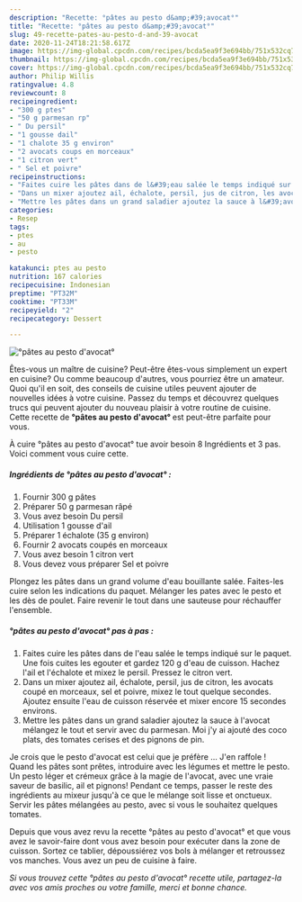 ```yaml
---
description: "Recette: °pâtes au pesto d&amp;#39;avocat°"
title: "Recette: °pâtes au pesto d&amp;#39;avocat°"
slug: 49-recette-pates-au-pesto-d-and-39-avocat
date: 2020-11-24T18:21:58.617Z
image: https://img-global.cpcdn.com/recipes/bcda5ea9f3e694bb/751x532cq70/pates-au-pesto-davocat-photo-principale-de-la-recette.jpg
thumbnail: https://img-global.cpcdn.com/recipes/bcda5ea9f3e694bb/751x532cq70/pates-au-pesto-davocat-photo-principale-de-la-recette.jpg
cover: https://img-global.cpcdn.com/recipes/bcda5ea9f3e694bb/751x532cq70/pates-au-pesto-davocat-photo-principale-de-la-recette.jpg
author: Philip Willis
ratingvalue: 4.8
reviewcount: 8
recipeingredient:
- "300 g ptes"
- "50 g parmesan rp"
- " Du persil"
- "1 gousse dail"
- "1 chalote 35 g environ"
- "2 avocats coups en morceaux"
- "1 citron vert"
- " Sel et poivre"
recipeinstructions:
- "Faites cuire les pâtes dans de l&#39;eau salée le temps indiqué sur le paquet. Une fois cuites les egouter et gardez 120 g d&#39;eau de cuisson. Hachez l&#39;ail et l&#39;échalote et mixez le persil. Pressez le citron vert."
- "Dans un mixer ajoutez ail, échalote, persil, jus de citron, les avocats coupé en morceaux, sel et poivre, mixez le tout quelque secondes. Ajoutez ensuite l&#39;eau de cuisson réservée et mixer encore 15 secondes environs."
- "Mettre les pâtes dans un grand saladier ajoutez la sauce à l&#39;avocat mélangez le tout et servir avec du parmesan. Moi j&#39;y ai ajouté des coco plats, des tomates cerises et des pignons de pin."
categories:
- Resep
tags:
- ptes
- au
- pesto

katakunci: ptes au pesto 
nutrition: 167 calories
recipecuisine: Indonesian
preptime: "PT32M"
cooktime: "PT33M"
recipeyield: "2"
recipecategory: Dessert

---
```



![°pâtes au pesto d&#39;avocat°](https://img-global.cpcdn.com/recipes/bcda5ea9f3e694bb/751x532cq70/pates-au-pesto-davocat-photo-principale-de-la-recette.jpg)

Êtes-vous un maître de cuisine? Peut-être êtes-vous simplement un expert en cuisine? Ou comme beaucoup d'autres, vous pourriez être un amateur. Quoi qu'il en soit, des conseils de cuisine utiles peuvent ajouter de nouvelles idées à votre cuisine. Passez du temps et découvrez quelques trucs qui peuvent ajouter du nouveau plaisir à votre routine de cuisine. Cette recette de <strong> °pâtes au pesto d&#39;avocat° </strong> est peut-être parfaite pour vous.

<!--inarticleads1-->

À cuire °pâtes au pesto d&#39;avocat° tue avoir besoin 8 Ingrédients et 3 pas. Voici comment vous cuire cette.

##### Ingrédients de °pâtes au pesto d&#39;avocat° :

1. Fournir 300 g pâtes
1. Préparer 50 g parmesan râpé
1. Vous avez besoin  Du persil
1. Utilisation 1 gousse d&#39;ail
1. Préparer 1 échalote (35 g environ)
1. Fournir 2 avocats coupés en morceaux
1. Vous avez besoin 1 citron vert
1. Vous devez vous préparer  Sel et poivre


Plongez les pâtes dans un grand volume d&#39;eau bouillante salée. Faites-les cuire selon les indications du paquet. Mélanger les pates avec le pesto et les dès de poulet. Faire revenir le tout dans une sauteuse pour réchauffer l&#39;ensemble. 

<!--inarticleads2-->

##### °pâtes au pesto d&#39;avocat° pas à pas :

1. Faites cuire les pâtes dans de l&#39;eau salée le temps indiqué sur le paquet. Une fois cuites les egouter et gardez 120 g d&#39;eau de cuisson. Hachez l&#39;ail et l&#39;échalote et mixez le persil. Pressez le citron vert.
1. Dans un mixer ajoutez ail, échalote, persil, jus de citron, les avocats coupé en morceaux, sel et poivre, mixez le tout quelque secondes. Ajoutez ensuite l&#39;eau de cuisson réservée et mixer encore 15 secondes environs.
1. Mettre les pâtes dans un grand saladier ajoutez la sauce à l&#39;avocat mélangez le tout et servir avec du parmesan. Moi j&#39;y ai ajouté des coco plats, des tomates cerises et des pignons de pin.


Je crois que le pesto d&#39;avocat est celui que je préfère … J&#39;en raffole ! Quand les pâtes sont prêtes, introduire avec les légumes et mettre le pesto. Un pesto léger et crémeux grâce à la magie de l&#39;avocat, avec une vraie saveur de basilic, ail et pignons! Pendant ce temps, passer le reste des ingrédients au mixeur jusqu&#39;à ce que le mélange soit lisse et onctueux. Servir les pâtes mélangées au pesto, avec si vous le souhaitez quelques tomates. 

<!--inarticleads1-->

<p>
Depuis que vous avez revu la recette °pâtes au pesto d&#39;avocat° et que vous avez le savoir-faire dont vous avez besoin pour exécuter dans la zone de cuisson. Sortez ce tablier, dépoussiérez vos bols à mélanger et retroussez vos manches. Vous avez un peu de cuisine à faire.
</p>

<p>
<i>Si vous trouvez cette °pâtes au pesto d&#39;avocat° recette utile, partagez-la avec vos amis proches ou votre famille, merci et bonne chance.</i>
</p>
